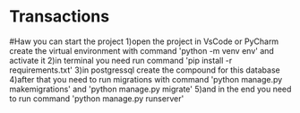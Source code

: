 # Transactions
#Haw you can start the project
1)open the project in VsCode or PyCharm create the virtual environment with command 'python -m venv env' and activate it
2)in terminal you need run command 'pip install -r requirements.txt'
3)in postgressql create the compound for this database
4)after that you need to run migrations with command 'python manage.py makemigrations' and 'python manage.py migrate'
5)and in the end you need to run command 'python manage.py runserver'
